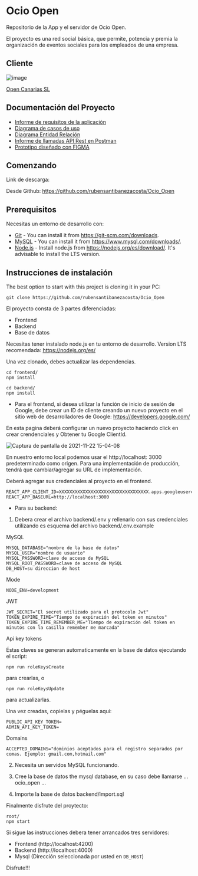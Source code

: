 # Ocio Open

Repositorio de la App y el servidor de Ocio Open.

El proyecto es una red social básica, que permite, potencia y premia la organización de eventos sociales para los empleados de una empresa.

## Cliente
![image](https://user-images.githubusercontent.com/44450566/142890754-a330b388-f293-4a12-a665-47dc6995a3ca.png)

[Open Canarias SL](https://www.opencanarias.com/)

## Documentación del Proyecto

- [Informe de requisitos de la aplicación](https://www.opencanarias.com/)
- [Diagrama de casos de uso](https://www.opencanarias.com/)
- [Diagrama Entidad Relación ](https://www.opencanarias.com/)
- [Informe de llamadas API Rest en Postman](https://documenter.getpostman.com/view/17032586/UVC8E77j)
- [Prototipo diseñado con FIGMA](https://www.figma.com/proto/avUqIHB3yfnUUCIBHcHBDu/Open-Ocio?node-id=182%3A98&starting-point-node-id=182%3A98)

## Comenzando

Link de descarga:

Desde Github: https://github.com/rubensantibanezacosta/Ocio_Open

## Prerequisitos

Necesitas un entorno de desarrollo con:
* [Git](https://git-scm.com) - You can install it from https://git-scm.com/downloads.
* [MySQL](https://www.mysql.com) - You can install it from https://www.mysql.com/downloads/.
* [Node.js](https://nodejs.org) - Install node.js from https://nodejs.org/es/download/. It's advisable to install the LTS version.

## Instrucciones de instalación
The best option to start with this project is cloning it in your PC:

```
git clone https://github.com/rubensantibanezacosta/Ocio_Open
```

El proyecto consta de 3 partes diferenciadas:
* Frontend
* Backend
* Base de datos

Necesitas tener instalado node.js en tu entorno de desarrollo. Version LTS recomendada: https://nodejs.org/es/

Una vez clonado, debes actualizar las dependencias.

```
cd frontend/
npm install
```
```
cd backend/
npm install
```


* Para el frontend, si desea utilizar la función de inicio de sesión de Google, debe crear un ID de cliente creando un nuevo proyecto en el sitio web de desarrolladores de Google: https://developers.google.com/

En esta pagina deberá configurar un nuevo proyecto haciendo click en crear crendenciales y Obtener tu Google ClientId.

![Captura de pantalla de 2021-11-22 15-04-08](https://user-images.githubusercontent.com/44450566/142885020-f59c7e6d-2fb1-467b-9fa4-b66f516ff12d.png)


En nuestro entorno local podemos usar el http://localhost: 3000 predeterminado como origen. Para una implementación de producción, tendrá que cambiar/agregar su URL de implementación.


Deberá agregar sus credenciales al proyecto en el frontend.

```
REACT_APP_CLIENT_ID=XXXXXXXXXXXXXXXXXXXXXXXXXXXXXXXXXX.apps.googleusercontent.com
REACT_APP_BASEURL=http://localhost:3000
```


* Para su backend:
1. Debera crear el archivo backend/.env y rellenarlo con sus credenciales utilizando es esquema del archivo backend/.env.example

MySQL
```
MYSQL_DATABASE="nombre de la base de datos"
MYSQL_USER="nombre de usuario"
MYSQL_PASSWORD=clave de acceso de MySQL
MYSQL_ROOT_PASSWORD=clave de acceso de MySQL
DB_HOST=su direccion de host
``` 
Mode
```
NODE_ENV=development
```
 JWT
```
JWT_SECRET="El secret utilizado para el protocolo Jwt"
TOKEN_EXPIRE_TIME="Tiempo de expiración del token en minutos"
TOKEN_EXPIRE_TIME_REMEMBER_ME="Tiempo de expiración del token en minutos con la casilla remember me marcada"
```
Api key tokens

Éstas claves se generan automaticamente en la base de datos ejecutando el script:
```
npm run roleKeysCreate 
``` 
para crearlas, o 
```
npm run roleKeysUpdate 
```
para actualizarlas.

Una vez creadas, copielas y péguelas aqui:

```
PUBLIC_API_KEY_TOKEN=
ADMIN_API_KEY_TOKEN=
```
Domains

```
ACCEPTED_DOMAINS="dominios aceptados para el registro separados por comas. Ejemplo: gmail.com,hotmail.com"
```

2. Necesita un servidos MySQL funcionando.

3. Cree la base de datos the mysql database, en su caso debe llamarse ... ocio_open ...

4. Importe la base de datos  backend/import.sql



Finalmente disfrute del proytecto:


```
root/
npm start
```

Si sigue las instrucciones debera tener arrancados tres servidores:
* Frontend (http://localhost:4200)
* Backend (http://localhost:4000)
* Mysql (Dirección seleccionada por usted en `DB_HOST`)

Disfrute!!!


